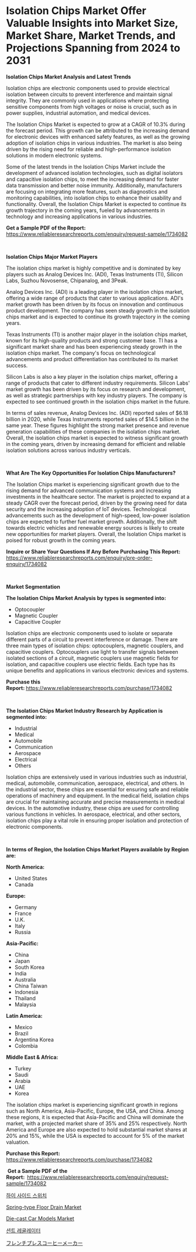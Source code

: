 <p><h1>Isolation Chips Market Offer Valuable Insights into Market Size, Market Share, Market Trends, and Projections Spanning from 2024 to 2031</h1></p><p><strong>Isolation Chips Market Analysis and Latest Trends</strong></p>
<p><p>Isolation chips are electronic components used to provide electrical isolation between circuits to prevent interference and maintain signal integrity. They are commonly used in applications where protecting sensitive components from high voltages or noise is crucial, such as in power supplies, industrial automation, and medical devices.</p><p>The Isolation Chips Market is expected to grow at a CAGR of 10.3% during the forecast period. This growth can be attributed to the increasing demand for electronic devices with enhanced safety features, as well as the growing adoption of isolation chips in various industries. The market is also being driven by the rising need for reliable and high-performance isolation solutions in modern electronic systems.</p><p>Some of the latest trends in the Isolation Chips Market include the development of advanced isolation technologies, such as digital isolators and capacitive isolation chips, to meet the increasing demand for faster data transmission and better noise immunity. Additionally, manufacturers are focusing on integrating more features, such as diagnostics and monitoring capabilities, into isolation chips to enhance their usability and functionality. Overall, the Isolation Chips Market is expected to continue its growth trajectory in the coming years, fueled by advancements in technology and increasing applications in various industries.</p></p>
<p><strong>Get a Sample PDF of the Report:&nbsp;</strong> <a href="https://www.reliableresearchreports.com/enquiry/request-sample/1734082">https://www.reliableresearchreports.com/enquiry/request-sample/1734082</a></p>
<p>&nbsp;</p>
<p><strong>Isolation Chips Major Market Players</strong></p>
<p><p>The isolation chips market is highly competitive and is dominated by key players such as Analog Devices Inc. (ADI), Texas Instruments (TI), Silicon Labs, Suzhou Novosense, Chipanalog, and 3Peak. </p><p>Analog Devices Inc. (ADI) is a leading player in the isolation chips market, offering a wide range of products that cater to various applications. ADI's market growth has been driven by its focus on innovation and continuous product development. The company has seen steady growth in the isolation chips market and is expected to continue its growth trajectory in the coming years. </p><p>Texas Instruments (TI) is another major player in the isolation chips market, known for its high-quality products and strong customer base. TI has a significant market share and has been experiencing steady growth in the isolation chips market. The company's focus on technological advancements and product differentiation has contributed to its market success.</p><p>Silicon Labs is also a key player in the isolation chips market, offering a range of products that cater to different industry requirements. Silicon Labs' market growth has been driven by its focus on research and development, as well as strategic partnerships with key industry players. The company is expected to see continued growth in the isolation chips market in the future.</p><p>In terms of sales revenue, Analog Devices Inc. (ADI) reported sales of $6.18 billion in 2020, while Texas Instruments reported sales of $14.5 billion in the same year. These figures highlight the strong market presence and revenue generation capabilities of these companies in the isolation chips market. Overall, the isolation chips market is expected to witness significant growth in the coming years, driven by increasing demand for efficient and reliable isolation solutions across various industry verticals.</p></p>
<p>&nbsp;</p>
<p><strong>What Are The Key Opportunities For Isolation Chips Manufacturers?</strong></p>
<p><p>The Isolation Chips market is experiencing significant growth due to the rising demand for advanced communication systems and increasing investments in the healthcare sector. The market is projected to expand at a steady CAGR over the forecast period, driven by the growing need for data security and the increasing adoption of IoT devices. Technological advancements such as the development of high-speed, low-power isolation chips are expected to further fuel market growth. Additionally, the shift towards electric vehicles and renewable energy sources is likely to create new opportunities for market players. Overall, the Isolation Chips market is poised for robust growth in the coming years.</p></p>
<p><strong>Inquire or Share Your Questions If Any Before Purchasing This Report:</strong> <a href="https://www.reliableresearchreports.com/enquiry/pre-order-enquiry/1734082">https://www.reliableresearchreports.com/enquiry/pre-order-enquiry/1734082</a></p>
<p>&nbsp;</p>
<p><strong>Market Segmentation</strong></p>
<p><strong>The Isolation Chips Market Analysis by types is segmented into:</strong></p>
<p><ul><li>Optocoupler</li><li>Magnetic Coupler</li><li>Capacitive Coupler</li></ul></p>
<p><p>Isolation chips are electronic components used to isolate or separate different parts of a circuit to prevent interference or damage. There are three main types of isolation chips: optocouplers, magnetic couplers, and capacitive couplers. Optocouplers use light to transfer signals between isolated sections of a circuit, magnetic couplers use magnetic fields for isolation, and capacitive couplers use electric fields. Each type has its unique benefits and applications in various electronic devices and systems.</p></p>
<p><strong>Purchase this Report:&nbsp;</strong><a href="https://www.reliableresearchreports.com/purchase/1734082">https://www.reliableresearchreports.com/purchase/1734082</a></p>
<p>&nbsp;</p>
<p><strong>The Isolation Chips Market Industry Research by Application is segmented into:</strong></p>
<p><ul><li>Industrial</li><li>Medical</li><li>Automobile</li><li>Communication</li><li>Aerospace</li><li>Electrical</li><li>Others</li></ul></p>
<p><p>Isolation chips are extensively used in various industries such as industrial, medical, automobile, communication, aerospace, electrical, and others. In the industrial sector, these chips are essential for ensuring safe and reliable operations of machinery and equipment. In the medical field, isolation chips are crucial for maintaining accurate and precise measurements in medical devices. In the automotive industry, these chips are used for controlling various functions in vehicles. In aerospace, electrical, and other sectors, isolation chips play a vital role in ensuring proper isolation and protection of electronic components.</p></p>
<p>&nbsp;</p>
<p><strong>In terms of Region, the Isolation Chips Market Players available by Region are:</strong></p>
<p>
    <p> <strong> North America: </strong>
        <ul>
            <li>United States</li>
            <li>Canada</li>
        </ul>
        </p> 
    <p> <strong> Europe: </strong>
        <ul>
            <li>Germany</li>
            <li>France</li>
            <li>U.K.</li>
            <li>Italy</li>
            <li>Russia</li>
        </ul>
        </p> 
    <p> <strong> Asia-Pacific: </strong>
        <ul>
            <li>China</li>
            <li>Japan</li>
            <li>South Korea</li>
            <li>India</li>
            <li>Australia</li>
            <li>China Taiwan</li>
            <li>Indonesia</li>
            <li>Thailand</li>
            <li>Malaysia</li>
        </ul>
        </p> 
    <p> <strong> Latin America: </strong>
        <ul>
            <li>Mexico</li>
            <li>Brazil</li>
            <li>Argentina Korea</li>
            <li>Colombia</li>
        </ul>
        </p> 
    <p> <strong> Middle East & Africa: </strong>
        <ul>
            <li>Turkey</li>
            <li>Saudi</li>
            <li>Arabia</li>
            <li>UAE</li>
            <li>Korea</li>
        </ul>
    </p>
    </p>
<p><p>The isolation chips market is experiencing significant growth in regions such as North America, Asia-Pacific, Europe, the USA, and China. Among these regions, it is expected that Asia-Pacific and China will dominate the market, with a projected market share of 35% and 25% respectively. North America and Europe are also expected to hold substantial market shares at 20% and 15%, while the USA is expected to account for 5% of the market valuation.</p></p>
<p><strong>Purchase this Report: </strong><a href="https://www.reliableresearchreports.com/purchase/1734082">https://www.reliableresearchreports.com/purchase/1734082</a></p>
<p>&nbsp;<strong>Get a Sample PDF of the Report:&nbsp;&nbsp;</strong><a href="https://www.reliableresearchreports.com/enquiry/request-sample/1734082">https://www.reliableresearchreports.com/enquiry/request-sample/1734082</a></p>
<p><strong></strong></p>
<p><p><a href="https://github.com/sammyUltyylrich9067856/Market-Research-Report-List-1/blob/main/47116488910.md">하이 사이드 스위치</a></p><p><a href="https://github.com/yoshih12/Market-Research-Report-List-2/blob/main/spring-type-floor-drain-market.md">Spring-type Floor Drain Market</a></p><p><a href="https://github.com/castoriffic/Market-Research-Report-List-3/blob/main/die-cast-car-models-market.md">Die-cast Car Models Market</a></p><p><a href="https://github.com/Elenrrera7685/Market-Research-Report-List-1/blob/main/21919238909.md">션트 레귤레이터</a></p><p><a href="https://github.com/ReyesKohler20231/Market-Research-Report-List-1/blob/main/93685239622.md">フレンチプレスコーヒーメーカー</a></p></p>